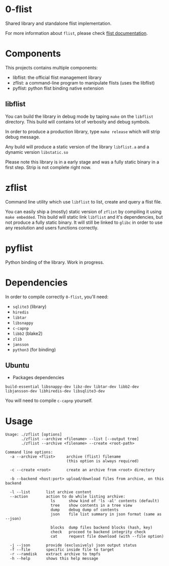 # 0-flist
Shared library and standalone flist implementation.

For more information about `flist`, please check [flist documentation](doc/flist.md).

# Components
This projects contains multiple components:
- libflist: the official flist management library
- zflist: a command-line program to manipulate flists (uses the libflist)
- pyflist: python flist binding native extension

## libflist
You can build the library in debug mode by taping `make` on the `libflist` directory. This build will
contains lot of verbosity and debug symbols.

In order to produce a production library, type `make release` which will strip debug message.

Any build will produce a static version of the library `libflist.a` and a dynamic version `libstatic.so`

Please note this library is in a early stage and was a fully static binary in a first step. Strip is not
complete right now.

# zflist
Command line utility which use `libflist` to list, create and query a flist file.

You can easily ship a (mostly) static version of `zflist` by compiling it using `make embedded`. This build
will static link `libflist` and it's dependencies, but not produce a fully static binary. It will still
be linked to `glibc` in order to use any resolution and users functions correctly.

# pyflist
Python binding of the library. Work in progress.

# Dependencies
In order to compile correctly `0-flist`, you'll need:
- `sqlite3` (library)
- `hiredis`
- `libtar`
- `libsnappy`
- `c-capnp`
- `libb2` (blake2)
- `zlib`
- `jansson`
- `python3` (for binding)

## Ubuntu
- Packages dependencies
```
build-essential libsnappy-dev libz-dev libtar-dev libb2-dev libjansson-dev libhiredis-dev libsqlite3-dev 
```
You will need to compile `c-capnp` yourself.

# Usage
```
Usage: ./zflist [options]
       ./zflist --archive <filename> --list [--output tree]
       ./zflist --archive <filename> --create <root-path>

Command line options:
  -a --archive <flist>     archive (flist) filename
                           (this option is always required)

  -c --create <root>       create an archive from <root> directory

  -b --backend <host:port> upload/download files from archive, on this backend

  -l --list       list archive content
  --action        action to do while listing archive:
                    ls      show kind of 'ls -al' contents (default)
                    tree    show contents in a tree view
                    dump    debug dump of contents
                    json    file list summary in json format (same as --json)

                    blocks  dump files backend blocks (hash, key)
                    check   proceed to backend integrity check
                    cat     request file download (with --file option)

  -j --json       provide (exclusively) json output status
  -f --file       specific inside file to target
  -r --ramdisk    extract archive to tmpfs
  -h --help       shows this help message
```
